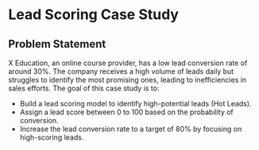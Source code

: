 # Lead Scoring Case Study

## Problem Statement
X Education, an online course provider, has a low lead conversion rate of around 30%. The company receives a high volume of leads daily but struggles to identify the most promising ones, leading to inefficiencies in sales efforts. The goal of this case study is to:

- Build a lead scoring model to identify high-potential leads (Hot Leads).
- Assign a lead score between 0 to 100 based on the probability of conversion.
- Increase the lead conversion rate to a target of 80% by focusing on high-scoring leads.
